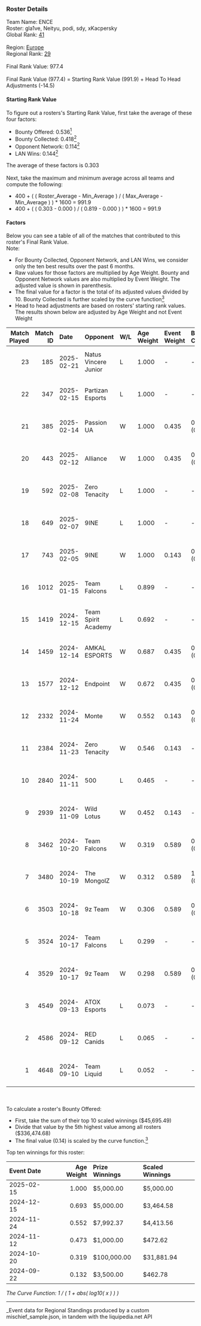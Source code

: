 ### Roster Details<br />
Team Name: ENCE<br />
Roster: gla1ve, Neityu, podi, sdy, xKacpersky<br />
Global Rank: [41](../../standings_global_2025_03_01.md)<br />
<br />
Region: [Europe]( ../../standings_europe_2025_03_01.md)<br />
Regional Rank: [29]( ../../standings_europe_2025_03_01.md)<br />
<br />
Final Rank Value:  977.4<br />
<br />
Final Rank Value (977.4) = Starting Rank Value (991.9) + Head To Head Adjustments (-14.5)<br />

#### Starting Rank Value<br />
To figure out a rosters's Starting Rank Value, first take the average of these four factors:<br />
- Bounty Offered: 0.536[<sup>1</sup>](#table2)
- Bounty Collected: 0.418[<sup>2</sup>](#table1)
- Opponent Network: 0.114[<sup>2</sup>](#table1)
- LAN Wins: 0.144[<sup>2</sup>](#table1)

The average of these factors is 0.303<br />
<br />
Next, take the maximum and minimum average across all teams and compute the following:<br />
- 400 + ( ( Roster_Average - Min_Average ) / ( Max_Average - Min_Average ) ) * 1600 = 991.9
- 400 + ( ( 0.303 - 0.000 ) / ( 0.819 - 0.000 ) ) * 1600 = 991.9


#### Factors<br />
Below you can see a table of all of the matches that contributed to this roster's Final Rank Value.<br />
Note:<br />

- For Bounty Collected, Opponent Network, and LAN Wins, we consider only the ten best results over the past 6 months.
- Raw values for those factors are multiplied by Age Weight. Bounty and Opponent Network values are also multiplied by Event Weight. The adjusted value is shown in parenthesis.
- The final value for a factor is the total of its adjusted values divided by 10. Bounty Collected is further scaled by the curve function[<sup>3</sup>](#curveFunction)
- Head to head adjustments are based on rosters' starting rank values. The results shown below are adjusted by Age Weight and not Event Weight
<span id="table1"></span><br />


| Match Played | Match ID | Date       | Opponent             | W/L | Age Weight | Event Weight | Bounty Collected | Opponent Network | LAN Wins  | H2H Adj. | Roster                                |
| -: | -: | :- | :- | :- | :- | :- | :- | :- | :- | -: | :- |
|           23 |      185 | 2025-02-21 | Natus Vincere Junior | L   | 1.000      | -            | -                | -                | -         |   -18.95 | gla1ve, Neityu, podi, sdy, xKacpersky |
|           22 |      347 | 2025-02-15 | Partizan Esports     | L   | 1.000      | -            | -                | -                | -         |   -14.25 | gla1ve, Neityu, podi, sdy, xKacpersky |
|           21 |      385 | 2025-02-14 | Passion UA           | W   | 1.000      | 0.435        | 0.044 (0.019)    | 0.547 (0.238)    | 0 (0.000) |    20.28 | gla1ve, Neityu, podi, sdy, xKacpersky |
|           20 |      443 | 2025-02-12 | Alliance             | W   | 1.000      | 0.435        | 0.015 (0.007)    | 0.554 (0.241)    | 0 (0.000) |    10.13 | gla1ve, Neityu, podi, sdy, xKacpersky |
|           19 |      592 | 2025-02-08 | Zero Tenacity        | L   | 1.000      | -            | -                | -                | -         |   -23.52 | gla1ve, Neityu, podi, sdy, xKacpersky |
|           18 |      649 | 2025-02-07 | 9INE                 | L   | 1.000      | -            | -                | -                | -         |   -19.41 | gla1ve, Neityu, podi, sdy, xKacpersky |
|           17 |      743 | 2025-02-05 | 9INE                 | W   | 1.000      | 0.143        | 0.037 (0.005)    | 1.000 (0.143)    | 0 (0.000) |    10.87 | gla1ve, Neityu, podi, sdy, xKacpersky |
|           16 |     1012 | 2025-01-15 | Team Falcons         | L   | 0.899      | -            | -                | -                | -         |    -0.24 | gla1ve, Neityu, podi, sdy, xKacpersky |
|           15 |     1419 | 2024-12-15 | Team Spirit Academy  | L   | 0.692      | -            | -                | -                | -         |   -12.76 | gla1ve, Neityu, podi, sdy, xKacpersky |
|           14 |     1459 | 2024-12-14 | AMKAL ESPORTS        | W   | 0.687      | 0.435        | 0.017 (0.005)    | 0.315 (0.094)    | 0 (0.000) |     3.98 | gla1ve, Neityu, podi, sdy, xKacpersky |
|           13 |     1577 | 2024-12-12 | Endpoint             | W   | 0.672      | 0.435        | 0.009 (0.003)    | 0.268 (0.078)    | 0 (0.000) |     3.72 | gla1ve, Neityu, podi, sdy, xKacpersky |
|           12 |     2332 | 2024-11-24 | Monte                | W   | 0.552      | 0.143        | 0.029 (0.002)    | -                | 0 (0.000) |     4.15 | gla1ve, Neityu, podi, sdy, xKacpersky |
|           11 |     2384 | 2024-11-23 | Zero Tenacity        | W   | 0.546      | 0.143        | -                | 0.666 (0.052)    | -         |     5.23 | gla1ve, Neityu, podi, sdy, xKacpersky |
|           10 |     2840 | 2024-11-11 | 500                  | L   | 0.465      | -            | -                | -                | -         |    -8.00 | gla1ve, Neityu, podi, sdy, xKacpersky |
|            9 |     2939 | 2024-11-09 | Wild Lotus           | W   | 0.452      | 0.143        | -                | 0.430 (0.028)    | -         |     2.67 | gla1ve, Neityu, podi, sdy, xKacpersky |
|            8 |     3462 | 2024-10-20 | Team Falcons         | W   | 0.319      | 0.589        | 0.927 (0.174)    | 0.692 (0.130)    | 1 (0.319) |     9.98 | gla1ve, Neityu, podi, sdy, xKacpersky |
|            7 |     3480 | 2024-10-19 | The MongolZ          | W   | 0.312      | 0.589        | 1.000 (0.184)    | 0.633 (0.116)    | 1 (0.312) |     9.77 | gla1ve, Neityu, podi, sdy, xKacpersky |
|            6 |     3503 | 2024-10-18 | 9z Team              | W   | 0.306      | 0.589        | 0.015 (0.003)    | 0.126 (0.023)    | 1 (0.306) |     2.19 | gla1ve, Neityu, podi, sdy, xKacpersky |
|            5 |     3524 | 2024-10-17 | Team Falcons         | L   | 0.299      | -            | -                | -                | -         |    -0.06 | gla1ve, Neityu, podi, sdy, xKacpersky |
|            4 |     3529 | 2024-10-17 | 9z Team              | W   | 0.298      | 0.589        | 0.015 (0.003)    | -                | 1 (0.298) |     2.14 | gla1ve, Neityu, podi, sdy, xKacpersky |
|            3 |     4549 | 2024-09-13 | ATOX Esports         | L   | 0.073      | -            | -                | -                | -         |    -0.91 | gla1ve, Goofy, Kylar, podi, sdy       |
|            2 |     4586 | 2024-09-12 | RED Canids           | L   | 0.065      | -            | -                | -                | -         |    -1.44 | gla1ve, Goofy, Kylar, podi, sdy       |
|            1 |     4648 | 2024-09-10 | Team Liquid          | L   | 0.052      | -            | -                | -                | -         |    -0.08 | gla1ve, Goofy, Kylar, podi, sdy       |

<br />
<span id="table2"></span><br />
To calculate a roster's Bounty Offered:<br />

- First, take the sum of their top 10 scaled winnings ($45,695.49)
- Divide that value by the 5th highest value among all rosters ($336,474.68)
- The final value (0.14) is scaled by the curve function.[<sup>3</sup>](#curveFunction)

Top ten winnings for this roster:<br />

| Event Date | Age Weight | Prize Winnings | Scaled Winnings |
| :- | -: | :- | :- |
| 2025-02-15 |      1.000 | $5,000.00      | $5,000.00       |
| 2024-12-15 |      0.693 | $5,000.00      | $3,464.58       |
| 2024-11-24 |      0.552 | $7,992.37      | $4,413.56       |
| 2024-11-12 |      0.473 | $1,000.00      | $472.62         |
| 2024-10-20 |      0.319 | $100,000.00    | $31,881.94      |
| 2024-09-22 |      0.132 | $3,500.00      | $462.78         |


<span id="curveFunction"></span>_The Curve Function: 1 / ( 1 + abs( log10( x ) ) )_<br />

---
_Event data for Regional Standings produced by a custom mischief_sample.json, in tandem with the liquipedia.net API<br />
